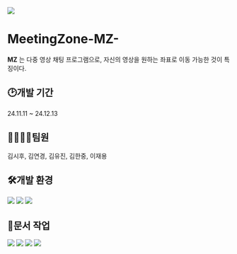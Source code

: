<img src="https://capsule-render.vercel.app/api?
type=wave
&color=black
&height=300
&section=header
&text=capsule%20render
desc=MeetingZone(MZ)
&textBg=true
&fontSize=90
&fontColor=ffee00
&animation=fadeIn"
/>

# MeetingZone-MZ-

**MZ** 는 다중 영상 채팅 프로그램으로, 자신의 영상을 원하는 좌표로 이동 가능한 것이 특징이다. 

  
## :clock2:개발 기간
24.11.11 ~ 24.12.13

  
## 👨‍👩‍👦‍👦팀원
김시후, 김연경, 김유진, 김한중, 이재용

  
## 🛠개발 환경
<img src="https://img.shields.io/badge/raspberrypi-A22846?style=for-the-badge&logo=raspberrypi&logoColor=white">
<img src="https://img.shields.io/badge/cplusplus-00599C?style=for-the-badge&logo=cplusplus&logoColor=white">
<img src="https://img.shields.io/badge/qt-41CD52?style=for-the-badge&logo=qt&logoColor=white"/>

## 📃문서 작업
<img src="https://img.shields.io/badge/notion-000000?style=for-the-badge&logo=notion&logoColor=white"/>
<img src="https://img.shields.io/badge/discord-5865F2?style=for-the-badge&logo=discord&logoColor=white"/>
<img src="https://img.shields.io/badge/figma-F24E1E?style=for-the-badge&logo=figma&logoColor=white"/>
<img src="https://img.shields.io/badge/draw.io-F08705?style=for-the-badge&logo=diagramsdotnet&logoColor=white"/>
